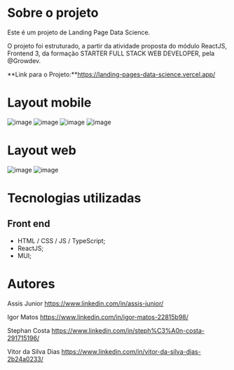 # Sobre o projeto

Este é um projeto de Landing Page Data Science.

O projeto foi estruturado, a partir da atividade proposta do módulo ReactJS, Frontend 3, da formação STARTER FULL STACK WEB DEVELOPER, pela @Growdev.

**Link para o Projeto:**https://landing-pages-data-science.vercel.app/

# Layout mobile
![image](https://user-images.githubusercontent.com/63614609/230192094-edd0f03a-0574-404d-ac75-2aa5d0dee467.png)
![image](https://user-images.githubusercontent.com/63614609/230192683-1150cdd7-71e4-4f62-aadc-f78ff1857d01.png)
![image](https://user-images.githubusercontent.com/63614609/230192987-a4e78c5c-dfd6-47f6-aef2-4a19b1eaaf4e.png)
![image](https://user-images.githubusercontent.com/63614609/230491371-cd6a397a-d0dc-4cfd-a4f0-2035f49d376e.png)

# Layout web
![image](https://user-images.githubusercontent.com/63614609/230193949-500d6f7d-471d-4d5b-8dbb-3a59a4f8f7ea.png)
![image](https://user-images.githubusercontent.com/63614609/230194288-df221982-93c7-4fb3-9a71-e5f98b0c5263.png)

# Tecnologias utilizadas
## Front end
* HTML / CSS / JS / TypeScript;
* ReactJS;
* MUI;

# Autores
Assis Junior https://www.linkedin.com/in/assis-junior/

Igor Matos https://www.linkedin.com/in/igor-matos-22815b98/

Stephan Costa https://www.linkedin.com/in/steph%C3%A0n-costa-291715196/

Vitor da Silva Dias https://www.linkedin.com/in/vitor-da-silva-dias-2b24a0233/
